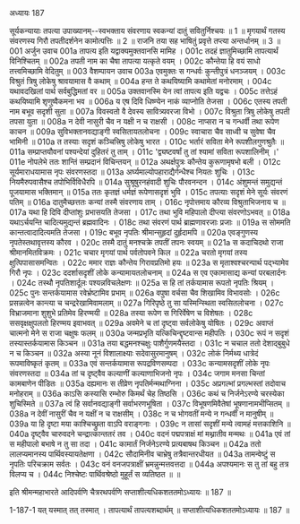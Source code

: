 अध्यायः 187

सूर्यकन्यायाः तपत्या उपाख्यानम्--स्वभक्ताय संवरणाय स्वकन्यां दातुं सवितुर्निश्चयः ॥ 1 ॥ मृगयार्थं गतस्य संवरणस्य गिरौ तपतीदर्शनेन कामोत्पत्तिः ॥ 2 ॥ राजनि तया सह भाषितुं प्रवृत्ते तप्त्या अन्तर्धानम् ॥ 3 ॥
001	अर्जुन उवाच 
001a	तापत्य इति यद्वाक्यमुक्तवानसि मामिह ।
001c	तदहं ज्ञातुमिच्छामि तापत्यार्थं विनिश्चितम् ॥
002a	तपती नाम का चैषा तापत्या यत्कृते वयम् ।
002c	कौन्तेया हि वयं साधो तत्त्वमिच्छामि वेदितुम् ॥
003	वैशम्पायन उवाच 
003a	एवमुक्तः स गन्धर्वः कुन्तीपुत्रं धनञ्जयम् ।
003c	विश्रुतं त्रिषु लोकेषु श्रावयामास वै कथाम् ॥
004a	हन्त ते कथयिष्यामि कथामेतां मनोरमाम् ।
004c	यथावदखिलां पार्थ सर्वबुद्धिमतां वर ॥
005a	उक्तवानस्मि येन त्वां तापत्य इति यद्वचः ।
005c	तत्तेऽहं कथयिष्यामि शृणुष्वैकमना भव ॥
006a	य एष दिवि धिष्ण्येन नाकं व्याप्नोति तेजसा ।
006c	एतस्य तपती नाम बभूव सदृशी सुता ॥
007a	विवस्वतो वै देवस्य सावित्र्यवरजा विभो ।
007c	विश्रुता त्रिषु लोकेषु तपती तपसा युता ॥
008a	न देवी नासुरी चैव न यक्षी न च राक्षसी ।
008c	नाप्सरा न च गन्धर्वी तथा रूपेण काचन ॥
009a	सुविभक्तानवद्याङ्गी स्वसितायतलोचना ।
009c	स्वाचारा चैव साध्वी च सुवेषा चैव भामिनी ॥
010a	त तस्याः सदृशं कञ्चित्त्रिषु लोकेषु भारत ।
010c	भर्तारं सविता मेने रूपशीलगुणश्रुतैः ॥
011a	सम्प्राप्तयौवनां पश्यन्देयां दुहितरं तु ताम् ।
011c	'द्व्यष्टवर्षां तु तां श्यामां सविता रूपशालिनीम् ।'
011e	नोपलेभे ततः शान्तिं सम्प्रदानं विचिन्तयन् ॥
012a	अथर्क्षपुत्रः कौन्तेय कुरूणामृषभो बली ।
012c	सूर्यमाराधयामास नृपः संवरणस्तदा ॥
013a	अर्घ्यमाल्योपहाराद्यैर्गन्धैश्च नियतः शुचिः ।
013c	नियमैरुपवासैश्च तपोभिर्विविधैरपि ॥
014a	सुश्रूषुरनहंवादी शुचिः पौरवनन्दन ।
014c	अंशुमन्तं समुद्यन्तं पूजयामास भक्तिमान् ॥
015a	ततः कृतज्ञं धर्मज्ञं रूपेणासदृशं भुवि ।
015c	तपत्याः सदृशं मेने सूर्यः संवरणं पतिम् ॥
016a	दातुमैच्छत्ततः कन्यां तस्मै संवरणाय ताम् ।
016c	नृपोत्तमाय कौरव्य विश्रुताभिजनाय च ॥
017a	यथा हि दिवि दीप्तांशुः प्रभासयति तेजसा ।
017c	तथा भुवि महिपालो दीप्त्या संवरणोऽभवत् ॥
018a	यथाऽर्चयन्ति चादित्यमुद्यन्तं ब्रह्मवादिनः ।
018c	तथा संवरणं पार्थ ब्राह्मणावरजाः प्रजाः ॥
019a	स सोममति कान्तत्वादादित्यमति तेजसा ।
019c	बभूव नृपतिः श्रीमान्सुहृदां दुर्हृदामपि ॥
020a	एवङ्गुणस्य नृपतेस्तथावृत्तस्य कौरव ।
020c	तस्मै दातुं मनश्चक्रे तपतीं तपनः स्वयम् ॥
021a	स कदाचिदथो राजा श्रीमानमितविक्रमः ।
021c	चचार मृगयां पार्थ पर्वतोपवने किल ॥
022a	चरतो मृगयां तस्य क्षुत्पिपासासमन्वितः ।
022c	ममार राज्ञः कौन्तेय गिरावप्रतिमो हयः ॥
023a	स मृताश्वश्चरन्पार्थ पद्भ्यामेव गिरौ नृपः ।
023c	ददर्शासदृशीं लोके कन्यामायतलोचनाम् ॥
024a	स एव एकामासाद्य कन्यां परबलार्दनः ।
024c	तस्थौ नृपतिशार्दूलः पश्यन्नविचलेक्षणः ॥
025a	स हि तां तर्कयामास रूपतो नृपतिः श्रियम् ।
025c	पुनः सन्तर्कयामास रवेर्भ्रष्टामिव प्रभाम् ॥
026a	वपुषा वर्चसा चैव शिखामिव विभावसोः ।
026c	प्रसन्नत्वेन कान्त्या च चन्द्ररेखामिवामलाम् ॥
027a	गिरिपृष्ठे तु सा यस्मिन्स्थिता स्वसितलोचना ।
027c	विभ्राजमाना शुशुभे प्रतिमेव हिरण्मयी ॥
028a	तस्या रूपेण स गिरिर्वेषेण च विशेषतः ।
028c	ससवृक्षक्षुपलतो हिरण्मय इवाभवत् ॥
029a	अवमेने च तां दृष्ट्वा सर्वलोकेषु योषितः ।
029c	अवाप्तं चात्मनो मेने स राजा चक्षुषः फलम् ॥
030a	जन्मप्रभृति यत्किचिन्द्दृष्टवान्स महीपतिः ।
030c	रूपं न सदृशं तस्यास्तर्कयामास किञ्चन ॥
031a	तया बद्धमनश्चक्षुः पाशैर्गुणमयैस्तदा ।
031c	न चचाल ततो देशाद्बुबुधे न च किञ्चन ॥
032a	अस्या नूनं विशालाक्ष्याः सदेवासुरमानुषम् ।
032c	लोकं निर्मथ्य धात्रेदं रूपमाविष्कृतं कृतम् ॥
033a	एवं सन्तर्कयामास रूपद्रविणसम्पदा ।
033c	कन्यामसदृशीं लोके नृपः संवरणस्तदा ॥
034a	तां च दृष्ट्वैव कल्याणीं कल्याणाभिजनो नृपः ।
034c	जगाम मनसा चिन्तां कामबाणेन पीडितः ॥
035a	दह्यमानः स तीव्रेण नृपतिर्मन्मथाग्निना ।
035c	अप्रगल्भां प्रगल्भस्तां तदोवाच मनोहराम् ॥
036a	काऽसि कस्यासि रम्भोरु किमर्थं चेह तिष्ठसि ।
036c	कथं च निर्जनेऽरण्ये चरस्येका शुचिस्मिते ॥
037a	त्वं हि सर्वानवद्याङ्गी सर्वाभरणभूषिता ।
037c	विभूषणमिवैतेषां भूषणानामभीप्सितम् ॥
038a	न देवीं नासुरीं चैव न यक्षीं न च राक्षसीम् ।
038c	न च भोगवतीं मन्ये न गन्धर्वीं न मानुषीम् ॥
039a	या हि दृष्टा मया काश्चिच्छ्रुता वाऽपि वराङ्गनाः ।
039c	न तासां सदृशीं मन्ये त्वामहं मत्तकाशिनि ॥
040a	दृष्ट्वैव चारुवदने चन्द्रात्कान्ततरं तव ।
040c	वदनं पद्मपत्राक्षं मां मथ्नातीव मन्मथः ॥
041a	एवं तां स महीपालो बभाषे न तु सा तदा ।
041c	कामार्तं निर्जनेऽरण्ये प्रत्यबाषथ किञ्चन ॥
042a	ततो लालप्यमानस्य पार्थिवस्यायतेक्षणा ।
042c	सौदामिनीव चाभ्रेषु तत्रैवान्तरधीयत ॥
043a	तामन्वेष्टुं स नृपतिः परिचक्राम सर्वतः ।
043c	वनं वनजपत्राक्षीं भ्रमन्नुन्मत्तवत्तदा ॥
044a	अपश्यमानः स तु तां बहु तत्र विलप्य च ।
044c	निश्चेष्टः पार्थिवश्रेष्ठो मुहूर्तं स व्यतिष्ठत ॥ ॥

इति श्रीमन्महाभारते आदिपर्वणि चैत्ररथपर्वणि सप्ताशीत्यधिकशततमोऽध्यायः ॥ 187 ॥

1-187-1 यत् यस्मात् तत् तस्मात् । तापत्यार्थं तापत्यशब्दार्थम् ॥ सप्ताशीत्यधिकशततमोऽध्यायः ॥ 187 ॥
